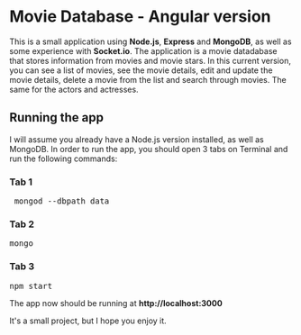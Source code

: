 # Movie Database - Angular version
This is a small application using **Node.js**, **Express** and **MongoDB**, as well as some experience with **Socket.io**. The application is a movie datadabase that stores information from movies and movie stars. In this current version, you can see a list of movies, see the movie details, edit and update the movie details, delete a movie from the list and search through movies. The same for the actors and actresses.

## Running the app ##
I will assume you already have a Node.js version installed, as well as MongoDB. In order to run the app, you should open 3 tabs on Terminal and run the following commands:

### Tab 1
<pre> mongod --dbpath data</pre>

### Tab 2
<pre>mongo</pre>

### Tab 3
<pre>npm start</pre>

The app now should be running at **http://localhost:3000**

It's a small project, but I hope you enjoy it.

